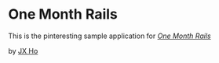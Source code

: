 # One Month Rails

This is the pinteresting sample application for
[*One Month Rails*](http://onemonthrails.com)

by [JX Ho](http://curatd.co)